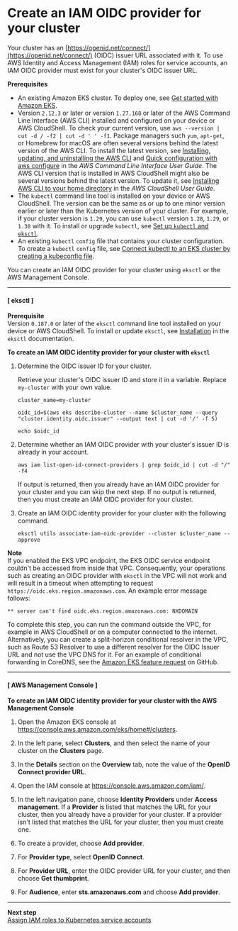 # Create an IAM OIDC provider for your cluster<a name="enable-iam-roles-for-service-accounts"></a>

Your cluster has an [https://openid.net/connect/](https://openid.net/connect/) \(OIDC\) issuer URL associated with it\. To use AWS Identity and Access Management \(IAM\) roles for service accounts, an IAM OIDC provider must exist for your cluster's OIDC issuer URL\.

**Prerequisites**
+ An existing Amazon EKS cluster\. To deploy one, see [Get started with Amazon EKS](getting-started.md)\.
+ Version `2.12.3` or later or version `1.27.160` or later of the AWS Command Line Interface \(AWS CLI\) installed and configured on your device or AWS CloudShell\. To check your current version, use `aws --version | cut -d / -f2 | cut -d ' ' -f1`\. Package managers such `yum`, `apt-get`, or Homebrew for macOS are often several versions behind the latest version of the AWS CLI\. To install the latest version, see [Installing, updating, and uninstalling the AWS CLI](https://docs.aws.amazon.com/cli/latest/userguide/cli-chap-install.html) and [Quick configuration with aws configure](https://docs.aws.amazon.com/cli/latest/userguide/cli-configure-quickstart.html#cli-configure-quickstart-config) in the *AWS Command Line Interface User Guide*\. The AWS CLI version that is installed in AWS CloudShell might also be several versions behind the latest version\. To update it, see [Installing AWS CLI to your home directory](https://docs.aws.amazon.com/cloudshell/latest/userguide/vm-specs.html#install-cli-software) in the *AWS CloudShell User Guide*\.
+ The `kubectl` command line tool is installed on your device or AWS CloudShell\. The version can be the same as or up to one minor version earlier or later than the Kubernetes version of your cluster\. For example, if your cluster version is `1.29`, you can use `kubectl` version `1.28`, `1.29`, or `1.30` with it\. To install or upgrade `kubectl`, see [Set up `kubectl` and `eksctl`](install-kubectl.md)\.
+ An existing `kubectl` `config` file that contains your cluster configuration\. To create a `kubectl` `config` file, see [Connect kubectl to an EKS cluster by creating a kubeconfig file](create-kubeconfig.md)\.

You can create an IAM OIDC provider for your cluster using `eksctl` or the AWS Management Console\.

------
#### [ eksctl ]

**Prerequisite**  
Version `0.187.0` or later of the `eksctl` command line tool installed on your device or AWS CloudShell\. To install or update `eksctl`, see [Installation](https://eksctl.io/installation) in the `eksctl` documentation\.

**To create an IAM OIDC identity provider for your cluster with `eksctl`**

1. Determine the OIDC issuer ID for your cluster\.

   Retrieve your cluster's OIDC issuer ID and store it in a variable\. Replace `my-cluster` with your own value\.

   ```
   cluster_name=my-cluster
   ```

   ```
   oidc_id=$(aws eks describe-cluster --name $cluster_name --query "cluster.identity.oidc.issuer" --output text | cut -d '/' -f 5)
   ```

   ```
   echo $oidc_id
   ```

1. Determine whether an IAM OIDC provider with your cluster's issuer ID is already in your account\.

   ```
   aws iam list-open-id-connect-providers | grep $oidc_id | cut -d "/" -f4
   ```

   If output is returned, then you already have an IAM OIDC provider for your cluster and you can skip the next step\. If no output is returned, then you must create an IAM OIDC provider for your cluster\.

1. Create an IAM OIDC identity provider for your cluster with the following command\.

   ```
   eksctl utils associate-iam-oidc-provider --cluster $cluster_name --approve
   ```
**Note**  
If you enabled the EKS VPC endpoint, the EKS OIDC service endpoint couldn't be accessed from inside that VPC\. Consequently, your operations such as creating an OIDC provider with `eksctl` in the VPC will not work and will result in a timeout when attempting to request `https://oidc.eks.region.amazonaws.com`\. An example error message follows:  

   ```
   ** server can't find oidc.eks.region.amazonaws.com: NXDOMAIN
   ```
To complete this step, you can run the command outside the VPC, for example in AWS CloudShell or on a computer connected to the internet\. Alternatively, you can create a split\-horizon conditional resolver in the VPC, such as Route 53 Resolver to use a different resolver for the OIDC Issuer URL and not use the VPC DNS for it\. For an example of conditional forwarding in CoreDNS, see the [Amazon EKS feature request](https://github.com/aws/containers-roadmap/issues/2038) on GitHub\.

------
#### [ AWS Management Console ]<a name="create-oidc-console"></a>

**To create an IAM OIDC identity provider for your cluster with the AWS Management Console**

1. Open the Amazon EKS console at [https://console\.aws\.amazon\.com/eks/home\#/clusters](https://console.aws.amazon.com/eks/home#/clusters)\.

1. In the left pane, select **Clusters**, and then select the name of your cluster on the **Clusters** page\.

1. In the **Details** section on the **Overview** tab, note the value of the **OpenID Connect provider URL**\.

1. Open the IAM console at [https://console\.aws\.amazon\.com/iam/](https://console.aws.amazon.com/iam/)\.

1. In the left navigation pane, choose **Identity Providers** under **Access management**\. If a **Provider** is listed that matches the URL for your cluster, then you already have a provider for your cluster\. If a provider isn't listed that matches the URL for your cluster, then you must create one\.

1. To create a provider, choose **Add provider**\.

1. For **Provider type**, select **OpenID Connect**\.

1. For **Provider URL**, enter the OIDC provider URL for your cluster, and then choose **Get thumbprint**\.

1. For **Audience**, enter **sts\.amazonaws\.com** and choose **Add provider**\.

------

**Next step**  
[Assign IAM roles to Kubernetes service accounts](associate-service-account-role.md)